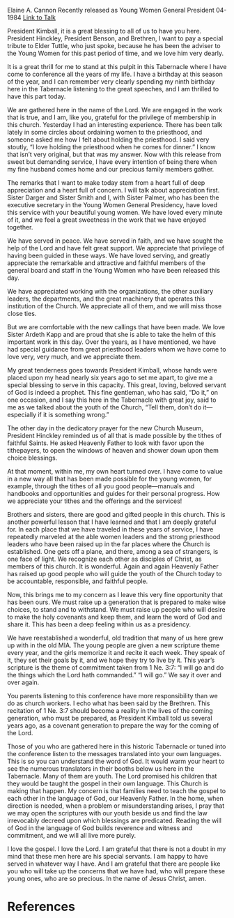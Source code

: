 Elaine A. Cannon
Recently released as Young Women General President
04-1984
[Link to Talk](https://www.churchofjesuschrist.org/study/general-conference/1984/04/a-generation-prepared-to-make-wise-choices?lang=eng)

President Kimball, it is a great blessing to all of us to have you here. President Hinckley, President Benson, and Brethren, I want to pay a special tribute to Elder Tuttle, who just spoke, because he has been the adviser to the Young Women for this past period of time, and we love him very dearly.

It is a great thrill for me to stand at this pulpit in this Tabernacle where I have come to conference all the years of my life. I have a birthday at this season of the year, and I can remember very clearly spending my ninth birthday here in the Tabernacle listening to the great speeches, and I am thrilled to have this part today.

We are gathered here in the name of the Lord. We are engaged in the work that is true, and I am, like you, grateful for the privilege of membership in this church. Yesterday I had an interesting experience. There has been talk lately in some circles about ordaining women to the priesthood, and someone asked me how I felt about holding the priesthood. I said very stoutly, “I love holding the priesthood when he comes for dinner.” I know that isn’t very original, but that was my answer. Now with this release from sweet but demanding service, I have every intention of being there when my fine husband comes home and our precious family members gather.

The remarks that I want to make today stem from a heart full of deep appreciation and a heart full of concern. I will talk about appreciation first. Sister Darger and Sister Smith and I, with Sister Palmer, who has been the executive secretary in the Young Women General Presidency, have loved this service with your beautiful young women. We have loved every minute of it, and we feel a great sweetness in the work that we have enjoyed together.

We have served in peace. We have served in faith, and we have sought the help of the Lord and have felt great support. We appreciate that privilege of having been guided in these ways. We have loved serving, and greatly appreciate the remarkable and attractive and faithful members of the general board and staff in the Young Women who have been released this day.

We have appreciated working with the organizations, the other auxiliary leaders, the departments, and the great machinery that operates this institution of the Church. We appreciate all of them, and we will miss those close ties.

But we are comfortable with the new callings that have been made. We love Sister Ardeth Kapp and are proud that she is able to take the helm of this important work in this day. Over the years, as I have mentioned, we have had special guidance from great priesthood leaders whom we have come to love very, very much, and we appreciate them.

My great tenderness goes towards President Kimball, whose hands were placed upon my head nearly six years ago to set me apart, to give me a special blessing to serve in this capacity. This great, loving, beloved servant of God is indeed a prophet. This fine gentleman, who has said, “Do it,” on one occasion, and I say this here in the Tabernacle with great joy, said to me as we talked about the youth of the Church, “Tell them, don’t do it—especially if it is something wrong.”

The other day in the dedicatory prayer for the new Church Museum, President Hinckley reminded us of all that is made possible by the tithes of faithful Saints. He asked Heavenly Father to look with favor upon the tithepayers, to open the windows of heaven and shower down upon them choice blessings.

At that moment, within me, my own heart turned over. I have come to value in a new way all that has been made possible for the young women, for example, through the tithes of all you good people—manuals and handbooks and opportunities and guides for their personal progress. How we appreciate your tithes and the offerings and the services!

Brothers and sisters, there are good and gifted people in this church. This is another powerful lesson that I have learned and that I am deeply grateful for. In each place that we have traveled in these years of service, I have repeatedly marveled at the able women leaders and the strong priesthood leaders who have been raised up in the far places where the Church is established. One gets off a plane, and there, among a sea of strangers, is one face of light. We recognize each other as disciples of Christ, as members of this church. It is wonderful. Again and again Heavenly Father has raised up good people who will guide the youth of the Church today to be accountable, responsible, and faithful people.

Now, this brings me to my concern as I leave this very fine opportunity that has been ours. We must raise up a generation that is prepared to make wise choices, to stand and to withstand. We must raise up people who will desire to make the holy covenants and keep them, and learn the word of God and share it. This has been a deep feeling within us as a presidency.

We have reestablished a wonderful, old tradition that many of us here grew up with in the old MIA. The young people are given a new scripture theme every year, and the girls memorize it and recite it each week. They speak of it, they set their goals by it, and we hope they try to live by it. This year’s scripture is the theme of commitment taken from 1 Ne. 3:7: “I will go and do the things which the Lord hath commanded.” “I will go.” We say it over and over again.

You parents listening to this conference have more responsibility than we do as church workers. I echo what has been said by the Brethren. This recitation of 1 Ne. 3:7 should become a reality in the lives of the coming generation, who must be prepared, as President Kimball told us several years ago, as a covenant generation to prepare the way for the coming of the Lord.

Those of you who are gathered here in this historic Tabernacle or tuned into the conference listen to the messages translated into your own languages. This is so you can understand the word of God. It would warm your heart to see the numerous translators in their booths below us here in the Tabernacle. Many of them are youth. The Lord promised his children that they would be taught the gospel in their own language. This Church is making that happen. My concern is that families need to teach the gospel to each other in the language of God, our Heavenly Father. In the home, when direction is needed, when a problem or misunderstanding arises, I pray that we may open the scriptures with our youth beside us and find the law irrevocably decreed upon which blessings are predicated. Reading the will of God in the language of God builds reverence and witness and commitment, and we will all live more purely.

I love the gospel. I love the Lord. I am grateful that there is not a doubt in my mind that these men here are his special servants. I am happy to have served in whatever way I have. And I am grateful that there are people like you who will take up the concerns that we have had, who will prepare these young ones, who are so precious. In the name of Jesus Christ, amen.

# References
